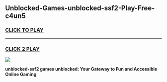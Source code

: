 
## Unblocked-Games-unblocked-ssf2-Play-Free-c4un5
<h3>
<a href="https://premium76.site?title=unblocked-ssf2&ref=23A">CLICK TO PLAY</a></h3>
<hr>

<h3>
<a href="https://premium76.site?title=unblocked-ssf2&ref=23A">CLICK 2 PLAY</a>
  
</h3>

<a href="https://premium76.site?title=unblocked-ssf2&ref=23A"><img src="https://clearcache.store/games.png"></a>


**unblocked-ssf2 games unblocked: Your Gateway to Fun and Accessible Online Gaming**
